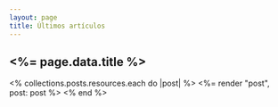 ```yaml
---
layout: page
title: Últimos artículos
---
```


<h2><%= page.data.title %></h2>

<section class="article_list">
  <% collections.posts.resources.each do |post| %>
    <%= render "post", post: post %>
  <% end %>
</section>
